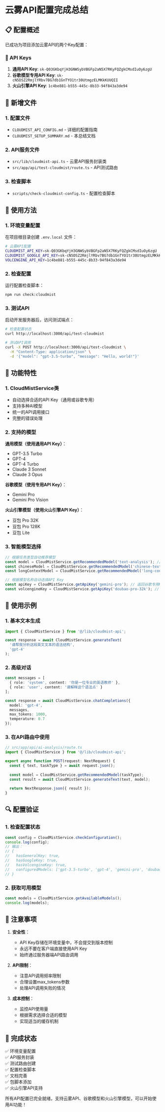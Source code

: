 # 云雾API配置完成总结

## 📋 配置概述

已成功为项目添加云雾API的两个Key配置：

### 🔑 API Keys
1. **通用API Key**: `sk-Q03GKbqYjH3GNWSybVBGFp2aN5X7RKyFQZgkCMsdIuOy6zgU`
2. **谷歌模型专用API Key**: `sk-cN5DSZ2RmjlYRbv7BG7db1GnTYO1tr30UtmgzELMKkKUUQII`
3. **火山引擎API Key**: `1c4be881-b555-445c-8b33-94f843a3de94`

## 🚀 新增文件

### 1. 配置文件
- `CLOUDMIST_API_CONFIG.md` - 详细的配置指南
- `CLOUDMIST_SETUP_SUMMARY.md` - 本总结文档

### 2. API服务文件
- `src/lib/cloudmist-api.ts` - 云雾API服务封装类
- `src/app/api/test-cloudmist/route.ts` - API测试路由

### 3. 检查脚本
- `scripts/check-cloudmist-config.ts` - 配置检查脚本

## 🔧 使用方法

### 1. 环境变量配置

在项目根目录创建 `.env.local` 文件：

```bash
# 云雾API配置
CLOUDMIST_API_KEY=sk-Q03GKbqYjH3GNWSybVBGFp2aN5X7RKyFQZgkCMsdIuOy6zgU
CLOUDMIST_GOOGLE_API_KEY=sk-cN5DSZ2RmjlYRbv7BG7db1GnTYO1tr30UtmgzELMKkKUUQII
VOLCENGINE_API_KEY=1c4be881-b555-445c-8b33-94f843a3de94
```

### 2. 检查配置

运行配置检查脚本：

```bash
npm run check:cloudmist
```

### 3. 测试API

启动开发服务器后，访问测试端点：

```bash
# 检查配置状态
curl http://localhost:3000/api/test-cloudmist

# 测试API调用
curl -X POST http://localhost:3000/api/test-cloudmist \
  -H "Content-Type: application/json" \
  -d '{"model": "gpt-3.5-turbo", "message": "Hello, world!"}'
```

## 🎯 功能特性

### 1. CloudMistService类
- 自动选择合适的API Key（通用或谷歌专用）
- 支持多种AI模型
- 统一的API调用接口
- 完整的错误处理

### 2. 支持的模型
**通用模型（使用通用API Key）**：
- GPT-3.5 Turbo
- GPT-4
- GPT-4 Turbo
- Claude 3 Sonnet
- Claude 3 Opus

**谷歌模型（使用专用API Key）**：
- Gemini Pro
- Gemini Pro Vision

**火山引擎模型（使用火山引擎API Key）**：
- 豆包 Pro 32K
- 豆包 Pro 128K
- 豆包 Lite

### 3. 智能模型选择
```typescript
// 根据任务类型自动推荐模型
const model = CloudMistService.getRecommendedModel('text-analysis'); // 返回 'gpt-4'
const chineseModel = CloudMistService.getRecommendedModel('chinese-text'); // 返回 'doubao-pro-32k'
const longContextModel = CloudMistService.getRecommendedModel('long-context'); // 返回 'doubao-pro-128k'

// 根据模型名称自动选择API Key
const apiKey = CloudMistService.getApiKey('gemini-pro'); // 返回谷歌专用Key
const volcengineKey = CloudMistService.getApiKey('doubao-pro-32k'); // 返回火山引擎Key
```

## 📝 使用示例

### 1. 基本文本生成
```typescript
import { CloudMistService } from '@/lib/cloudmist-api';

const response = await CloudMistService.generateText(
  '请帮我分析这段英文文本的语法结构',
  'gpt-4'
);
```

### 2. 高级对话
```typescript
const messages = [
  { role: 'system', content: '你是一位专业的英语教师' },
  { role: 'user', content: '请解释这个语法点' }
];

const response = await CloudMistService.chatCompletions({
  model: 'gpt-4',
  messages,
  max_tokens: 1000,
  temperature: 0.7
});
```

### 3. 在API路由中使用
```typescript
// src/app/api/ai-analysis/route.ts
import { CloudMistService } from '@/lib/cloudmist-api';

export async function POST(request: NextRequest) {
  const { text, taskType } = await request.json();
  
  const model = CloudMistService.getRecommendedModel(taskType);
  const result = await CloudMistService.generateText(text, model);
  
  return NextResponse.json({ result });
}
```

## 🔍 配置验证

### 1. 检查配置状态
```typescript
const config = CloudMistService.checkConfiguration();
console.log(config);
// 输出：
// {
//   hasGeneralKey: true,
//   hasGoogleKey: true,
//   hasVolcengineKey: true,
//   configuredModels: ['gpt-3.5-turbo', 'gpt-4', 'gemini-pro', 'doubao-pro-32k', ...]
// }
```

### 2. 获取可用模型
```typescript
const models = CloudMistService.getAvailableModels();
console.log(models);
```

## 🚨 注意事项

1. **安全性**：
   - API Key存储在环境变量中，不会提交到版本控制
   - 永远不要在客户端直接使用API Key
   - 始终通过服务器端API路由调用

2. **API限制**：
   - 注意API调用频率限制
   - 合理设置max_tokens参数
   - 处理API调用失败的情况

3. **成本控制**：
   - 监控API使用量
   - 根据需求选择合适的模型
   - 实现适当的缓存机制

## 🎉 完成状态

✅ 环境变量配置  
✅ API服务封装  
✅ 测试路由创建  
✅ 配置检查脚本  
✅ 文档完善  
✅ 包脚本添加  
✅ 火山引擎API支持  

所有API配置已完全就绪，支持云雾API、谷歌模型和火山引擎模型，可以开始使用AI功能！
